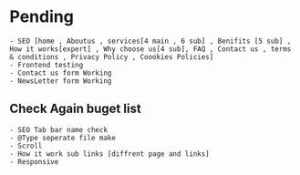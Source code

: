 # Pending

    - SEO [home , Aboutus , services[4 main , 6 sub] , Benifits [5 sub] , How it works[expert] , Why choose us[4 sub], FAQ , Contact us , terms & conditions , Privacy Policy , Coookies Policies]
    - Frontend testing
    - Contact us form Working
    - NewsLetter form Working

## Check Again buget list

    - SEO Tab bar name check
    - @Type seperate file make
    - Scroll
    - How it work sub links [diffrent page and links]
    - Responsive
